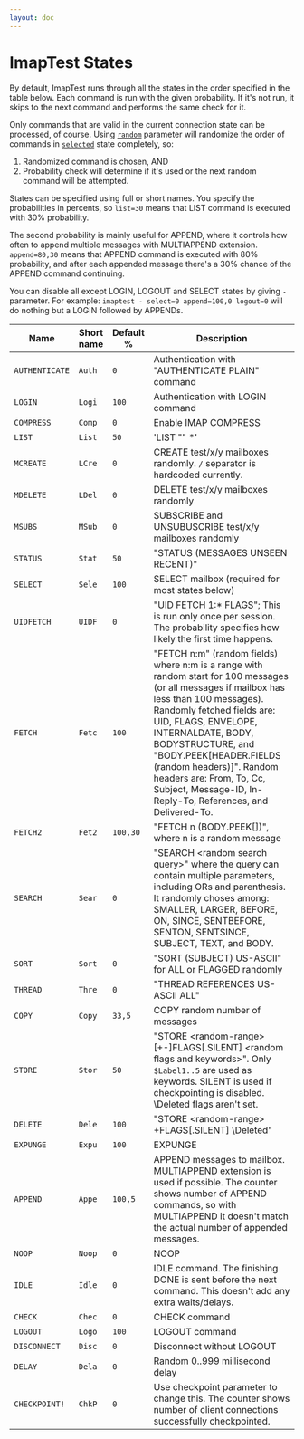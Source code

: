 ```yaml
---
layout: doc
---
```


# ImapTest States

By default, ImapTest runs through all the states in the order specified in the table below. Each command is run with the given probability. If it's not run, it skips to the next command and performs the same check for it.

Only commands that are valid in the current connection state can be processed, of course. Using [`random`](/configuration#random) parameter will randomize the order of commands in [`selected`](/scripted_test#state) state completely, so:

1. Randomized command is chosen, AND
1. Probability check will determine if it's used or the next random command will be attempted.

States can be specified using full or short names. You specify the probabilities in percents, so `list=30` means that LIST command is executed with 30% probability.

The second probability is mainly useful for APPEND, where it controls how often to append multiple messages with MULTIAPPEND extension. `append=80,30` means that APPEND command is executed with 80% probability, and after each appended message there's a 30% chance of the APPEND command continuing.

You can disable all except LOGIN, LOGOUT and SELECT states by giving `-` parameter. For example: `imaptest - select=0 append=100,0 logout=0` will do nothing but a LOGIN followed by APPENDs.

| Name           | Short name | Default % | Description                                                                 |
| -------------- | ---------- | --------- | --------------------------------------------------------------------------- |
| `AUTHENTICATE` | `Auth`     | `0`       | Authentication with "AUTHENTICATE PLAIN" command                            |
| `LOGIN`        | `Logi`     | `100`     | Authentication with LOGIN command                                         |
| `COMPRESS`     | `Comp`     | `0`       | Enable IMAP COMPRESS                                                        |
| `LIST`         | `List`     | `50`      | 'LIST "" \*'                                                                 |
| `MCREATE`      | `LCre`     | `0`       | CREATE test/x/y mailboxes randomly. `/` separator is hardcoded currently. |
| `MDELETE`      | `LDel`     | `0`       | DELETE test/x/y mailboxes randomly                                        |
| `MSUBS`        | `MSub`     | `0`       | SUBSCRIBE and UNSUBUSCRIBE test/x/y mailboxes randomly                  |
| `STATUS`       | `Stat`     | `50`      | "STATUS (MESSAGES UNSEEN RECENT)"                                           |
| `SELECT`       | `Sele`     | `100`     | SELECT mailbox (required for most states below)                           |
| `UIDFETCH`     | `UIDF`     | `0`       | "UID FETCH 1:\* FLAGS"; This is run only once per session. The probability specifies how likely the first time happens. |
| `FETCH`        | `Fetc`     | `100`     | "FETCH n:m" (random fields) where n:m is a range with random start for 100 messages (or all messages if mailbox has less than 100 messages). Randomly fetched fields are: UID, FLAGS, ENVELOPE, INTERNALDATE, BODY, BODYSTRUCTURE, and "BODY.PEEK[HEADER.FIELDS (random headers)]". Random headers are: From, To, Cc, Subject, Message-ID, In-Reply-To, References, and Delivered-To. |
| `FETCH2`       | `Fet2`     | `100,30`  | "FETCH n (BODY.PEEK[])", where n is a random message                        |
| `SEARCH`       | `Sear`     | `0`       | "SEARCH \<random search query\>" where the query can contain multiple parameters, including ORs and parenthesis. It randomly choses among: SMALLER, LARGER, BEFORE, ON, SINCE, SENTBEFORE, SENTON, SENTSINCE, SUBJECT, TEXT, and BODY. |
| `SORT`         | `Sort`     | `0`       | "SORT (SUBJECT) US-ASCII" for ALL or FLAGGED randomly                   |
| `THREAD`       | `Thre`     | `0`       | "THREAD REFERENCES US-ASCII ALL"                                            |
| `COPY`         | `Copy`     | `33,5`    | COPY random number of messages                                            |
| `STORE`        | `Stor`     | `50`      | "STORE \<random-range\> [+-]FLAGS[.SILENT] \<random flags and keywords\>". Only `$Label1..5` are used as keywords. SILENT is used if checkpointing is disabled. \Deleted flags aren't set. |
| `DELETE`       | `Dele`     | `100`     | "STORE \<random-range\> +FLAGS[.SILENT] \Deleted"                             |
| `EXPUNGE`      | `Expu`     | `100`     | EXPUNGE                                                                   |
| `APPEND`       | `Appe`     | `100,5`   | APPEND messages to mailbox. MULTIAPPEND extension is used if possible. The counter shows number of APPEND commands, so with MULTIAPPEND it doesn't match the actual number of appended messages. |
| `NOOP`         | `Noop`     | `0`       | NOOP                                                                      |
| `IDLE`         | `Idle`     | `0`       | IDLE command. The finishing DONE is sent before the next command. This doesn't add any extra waits/delays. |
| `CHECK`        | `Chec`     | `0`       | CHECK command                                                             |
| `LOGOUT`       | `Logo`     | `100`     | LOGOUT command                                                            |
| `DISCONNECT`   | `Disc`     | `0`       | Disconnect without LOGOUT                                                 |
| `DELAY`        | `Dela`     | `0`       | Random 0..999 millisecond delay                                             |
| `CHECKPOINT!`  | `ChkP`     | `0`       | Use checkpoint parameter to change this. The counter shows number of client connections successfully checkpointed. |
